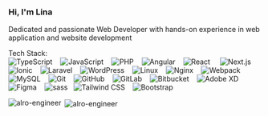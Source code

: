 <h3>Hi, I'm Lina</h3>
<p>Dedicated and passionate Web Developer with hands-on experience in web application and website development</p>

Tech Stack:
<br>
![TypeScript](https://img.shields.io/badge/TypeScript-%23007ACC.svg?style=plastic&logo=typescript&logoColor=white)    ![JavaScript](https://img.shields.io/badge/JavaScript-F7DF1E?style=plastic&logo=javascript&logoColor=black)    ![PHP](https://img.shields.io/badge/PHP-%23777BB4.svg?style=plastic&logo=php&logoColor=white)    ![Angular](https://img.shields.io/badge/Angular-%23DD0031.svg?style=plastic&logo=angular&logoColor=white)    ![React](https://img.shields.io/badge/React-%2320232a.svg?style=plastic&logo=react&logoColor=%2361DAFB)     ![Next.js](https://img.shields.io/badge/Next.js-%23000000.svg?style=plastic&logo=next.js&logoColor=white)  ![Ionic](https://img.shields.io/badge/Ionic-%233880FF.svg?style=plastic&logo=Ionic&logoColor=white)    ![Laravel](https://img.shields.io/badge/Laravel-%23FF2D20.svg?style=plastic&logo=laravel&logoColor=white)    ![WordPress](https://img.shields.io/badge/WordPress-%23117AC9.svg?style=plastic&logo=WordPress&logoColor=white)    ![Linux](https://img.shields.io/badge/Linux-FCC624?style=plastic&logo=linux&logoColor=black)    ![Nginx](https://img.shields.io/badge/Nginx-%23009639.svg?style=plastic&logo=nginx&logoColor=white)    ![Webpack](https://img.shields.io/badge/Webpack-%23007ACC.svg?style=plastic&logo=webpack&logoColor=white)    ![MySQL](https://img.shields.io/badge/MySQL-4479A1.svg?style=plastic&logo=mysql&logoColor=white)    ![Git](https://img.shields.io/badge/Git-%23F05033.svg?style=plastic&logo=git&logoColor=white)    ![GitHub](https://img.shields.io/badge/GitHub-%23121011.svg?style=plastic&logo=github&logoColor=white)    ![GitLab](https://img.shields.io/badge/GitLab-%23FCA121.svg?style=plastic&logo=gitlab&logoColor=white)    ![Bitbucket](https://img.shields.io/badge/Bitbucket-%230047B3.svg?style=plastic&logo=bitbucket&logoColor=white)    ![Adobe XD](https://img.shields.io/badge/Adobe%20XD-470137?style=plastic&logo=Adobe%20XD&logoColor=#cb6699)    ![Figma](https://img.shields.io/badge/Figma-%23F24E1E.svg?style=plastic&logo=figma&logoColor=white)    ![sass](https://img.shields.io/badge/SASS-cb6699?style=plastic&logo=sass&logoColor=F0F0F0)   ![Tailwind CSS](https://img.shields.io/badge/Tailwind%20CSS-%2338B2AC.svg?style=plastic&logo=tailwind-css&logoColor=white)    ![Bootstrap](https://img.shields.io/badge/Bootstrap-%237952B3.svg?style=plastic&logo=bootstrap&logoColor=white)

<p><img align="left" src="https://github-readme-stats.vercel.app/api/top-langs/?username=AlRo-Engineer&theme=nightowl&show_icons=true&hide_border=false&layout=compact" alt="alro-engineer" /></p>

<p>&nbsp;<img align="center" src="https://github-readme-stats.vercel.app/api?username=AlRo-Engineer&theme=nightowl&show_icons=true&hide_border=false&count_private=true" alt="alro-engineer" /></p>
